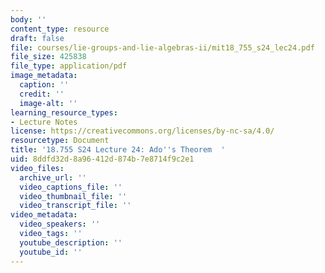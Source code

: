 ```yaml
---
body: ''
content_type: resource
draft: false
file: courses/lie-groups-and-lie-algebras-ii/mit18_755_s24_lec24.pdf
file_size: 425838
file_type: application/pdf
image_metadata:
  caption: ''
  credit: ''
  image-alt: ''
learning_resource_types:
- Lecture Notes
license: https://creativecommons.org/licenses/by-nc-sa/4.0/
resourcetype: Document
title: '18.755 S24 Lecture 24: Ado''s Theorem  '
uid: 8ddfd32d-8a96-412d-874b-7e8714f9c2e1
video_files:
  archive_url: ''
  video_captions_file: ''
  video_thumbnail_file: ''
  video_transcript_file: ''
video_metadata:
  video_speakers: ''
  video_tags: ''
  youtube_description: ''
  youtube_id: ''
---
```

